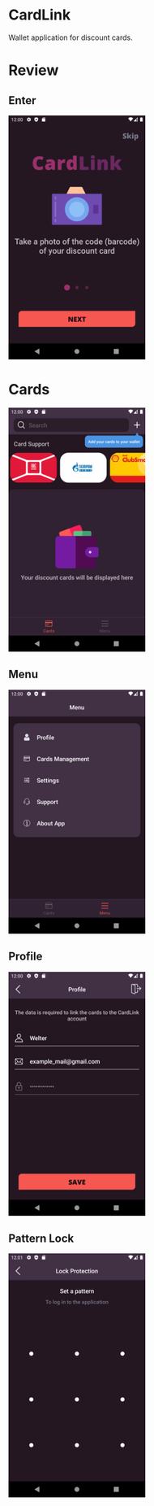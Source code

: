 # CardLink
Wallet application for discount cards.
# Review
## Enter
<img src="https://github.com/WelterAppleseed/CardLink/blob/master/app/src/main/res/drawable/eb_screen.png" width="270" height="480" />

# Cards
<img src="https://github.com/WelterAppleseed/CardLink/blob/master/app/src/main/res/drawable/uf_screen.png" width="270" height="480" />

## Menu
<img src="https://github.com/WelterAppleseed/CardLink/blob/master/app/src/main/res/drawable/me_screen.png" width="270" height="480" />

## Profile
<img src="https://github.com/WelterAppleseed/CardLink/blob/master/app/src/main/res/drawable/pr_screen.png" width="270" height="480" />

## Pattern Lock
<img src="https://github.com/WelterAppleseed/CardLink/blob/master/app/src/main/res/drawable/pa_screen.png" width="270" height="480" />
